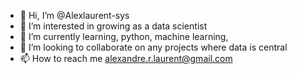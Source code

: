 - 👋 Hi, I’m @Alexlaurent-sys
- 👀 I’m interested in growing as a data scientist
- 🌱 I’m currently learning, python, machine learning, 
- 💞️ I’m looking to collaborate on any projects where data is central
- 📫 How to reach me alexandre.r.laurent@gmail.com

<!---
Alexlaurent-sys/Alexlaurent-sys is a ✨ special ✨ repository because its `README.md` (this file) appears on your GitHub profile.
You can click the Preview link to take a look at your changes.
--->
